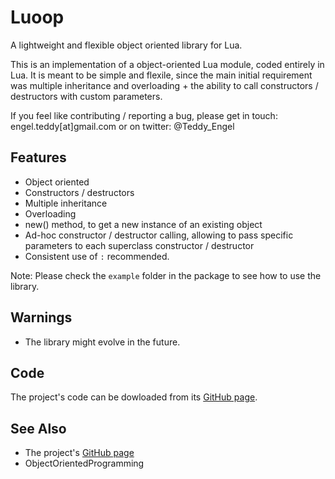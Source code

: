 Luoop
=====

A lightweight and flexible object oriented library for Lua.

This is an implementation of a object-oriented Lua module, coded entirely in Lua.
It is meant to be simple and flexile, since the main initial requirement was multiple inheritance and overloading + the ability
to call constructors / destructors with custom parameters.

If you feel like contributing / reporting a bug, please get in touch: engel.teddy[at]gmail.com or on twitter: @Teddy_Engel

Features
--------

* Object oriented
* Constructors / destructors
* Multiple inheritance
* Overloading
* new() method, to get a new instance of an existing object
* Ad-hoc constructor / destructor calling, allowing to pass specific parameters to each superclass constructor / destructor
* Consistent use of `:` recommended.

Note: Please check the `example` folder in the package to see how to use the library.

Warnings
--------

* The library might evolve in the future.

Code
----

The project's code can be dowloaded from its [GitHub page][gh].

See Also
--------

* The project's [GitHub page][gh]
* ObjectOrientedProgramming

[gh]: https://github.com/TeddyEngel/Luoop

